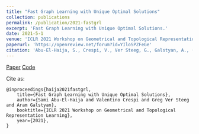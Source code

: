 ```yaml
---
title: "Fast Graph Learning with Unique Optimal Solutions"
collection: publications
permalink: /publication/2021-fastgrl
excerpt: 'Fast Graph Learning with Unique Optimal Solutions.'
date: 2021-5-1
venue: 'ICLR 2021 Workshop on Geometrical and Topological Representation Learnings'
paperurl: 'https://openreview.net/forum?id=YIloSPZFeGe'
citation: 'Abu-El-Haija, S., Crespi, V., Ver Steeg, G., Galstyan, A., (2021). &quot;Fast Graph Learning with Unique Optimal Solutions.&quot; <i>ICLR 2021 Workshop on Geometrical and Topological Representation Learnings</i>. 2021.'
---
```


[Paper](https://openreview.net/forum?id=YIloSPZFeGe)
[Code](https://github.com/samihaija/tf-fsvd)

Cite as:
    
    @inproceedings{haija2021fastgrl,
        title={Fast Graph Learning with Unique Optimal Solutions},
        author={Sami Abu-El-Haija and Valentino Crespi and Greg Ver Steeg and Aram Galstyan},
        booktitle={ICLR 2021 Workshop on Geometrical and Topological Representation Learning},
        year={2021},
    }

